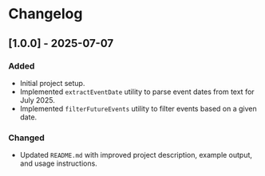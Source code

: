 # Changelog

## [1.0.0] - 2025-07-07

### Added
- Initial project setup.
- Implemented `extractEventDate` utility to parse event dates from text for July 2025.
- Implemented `filterFutureEvents` utility to filter events based on a given date.

### Changed
- Updated `README.md` with improved project description, example output, and usage instructions.
